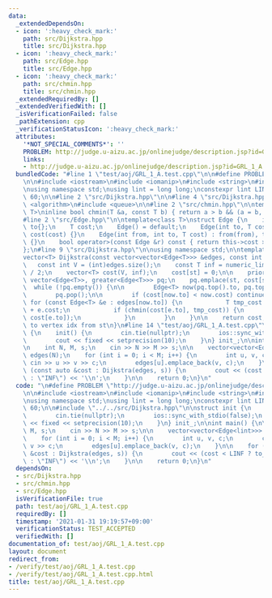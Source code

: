 ```yaml
---
data:
  _extendedDependsOn:
  - icon: ':heavy_check_mark:'
    path: src/Dijkstra.hpp
    title: src/Dijkstra.hpp
  - icon: ':heavy_check_mark:'
    path: src/Edge.hpp
    title: src/Edge.hpp
  - icon: ':heavy_check_mark:'
    path: src/chmin.hpp
    title: src/chmin.hpp
  _extendedRequiredBy: []
  _extendedVerifiedWith: []
  _isVerificationFailed: false
  _pathExtension: cpp
  _verificationStatusIcon: ':heavy_check_mark:'
  attributes:
    '*NOT_SPECIAL_COMMENTS*': ''
    PROBLEM: http://judge.u-aizu.ac.jp/onlinejudge/description.jsp?id=GRL_1_A
    links:
    - http://judge.u-aizu.ac.jp/onlinejudge/description.jsp?id=GRL_1_A
  bundledCode: "#line 1 \"test/aoj/GRL_1_A.test.cpp\"\n\n#define PROBLEM \"http://judge.u-aizu.ac.jp/onlinejudge/description.jsp?id=GRL_1_A\"\
    \n\n#include <iostream>\n#include <iomanip>\n#include <string>\n#include <vector>\n\
    \nusing namespace std;\nusing lint = long long;\nconstexpr lint LINF = 1LL <<\
    \ 60;\n\n#line 2 \"src/Dijkstra.hpp\"\n\n#line 4 \"src/Dijkstra.hpp\"\n#include\
    \ <algorithm>\n#include <queue>\n\n#line 2 \"src/chmin.hpp\"\n\ntemplate<class\
    \ T>\ninline bool chmin(T &a, const T b) { return a > b && (a = b, true); }\n\
    #line 2 \"src/Edge.hpp\"\n\ntemplate<class T>\nstruct Edge {\n    int from{},\
    \ to{};\n    T cost;\n    Edge() = default;\n    Edge(int to, T cost) : to(to),\
    \ cost(cost) {}\n    Edge(int from, int to, T cost) : from(from), to(to), cost(cost)\
    \ {}\n    bool operator>(const Edge &r) const { return this->cost > r.cost; }\n\
    };\n#line 9 \"src/Dijkstra.hpp\"\n\nusing namespace std;\n\ntemplate<class T>\n\
    vector<T> Dijkstra(const vector<vector<Edge<T>>> &edges, const int st) {\n\n \
    \   const int V = (int)edges.size();\n    const T inf = numeric_limits<T>::max()\
    \ / 2;\n    vector<T> cost(V, inf);\n    cost[st] = 0;\n\n    priority_queue <Edge<T>,\
    \ vector<Edge<T>>, greater<Edge<T>>> pq;\n    pq.emplace(st, cost[st]);\n\n  \
    \  while (!pq.empty()) {\n\n        Edge<T> now(pq.top().to, pq.top().cost);\n\
    \        pq.pop();\n\n        if (cost[now.to] < now.cost) continue;\n       \
    \ for (const Edge<T> &e : edges[now.to]) {\n            T tmp_cost = now.cost\
    \ + e.cost;\n            if (chmin(cost[e.to], tmp_cost)) {\n                pq.emplace(e.to,\
    \ cost[e.to]);\n            }\n        }\n    }\n\n    return cost; // min cost\
    \ to vertex idx from st\n}\n#line 14 \"test/aoj/GRL_1_A.test.cpp\"\n\nstruct init\
    \ {\n    init() {\n        cin.tie(nullptr);\n        ios::sync_with_stdio(false);\n\
    \        cout << fixed << setprecision(10);\n    }\n} init_;\n\nint main() {\n\
    \n    int N, M, s;\n    cin >> N >> M >> s;\n\n    vector<vector<Edge<lint>>>\
    \ edges(N);\n    for (int i = 0; i < M; i++) {\n        int u, v, c;\n       \
    \ cin >> u >> v >> c;\n        edges[u].emplace_back(v, c);\n    }\n\n    for\
    \ (const auto &cost : Dijkstra(edges, s)) {\n        cout << (cost < LINF ? to_string(cost)\
    \ : \"INF\") << '\\n';\n    }\n\n    return 0;\n}\n"
  code: "\n#define PROBLEM \"http://judge.u-aizu.ac.jp/onlinejudge/description.jsp?id=GRL_1_A\"\
    \n\n#include <iostream>\n#include <iomanip>\n#include <string>\n#include <vector>\n\
    \nusing namespace std;\nusing lint = long long;\nconstexpr lint LINF = 1LL <<\
    \ 60;\n\n#include \"../../src/Dijkstra.hpp\"\n\nstruct init {\n    init() {\n\
    \        cin.tie(nullptr);\n        ios::sync_with_stdio(false);\n        cout\
    \ << fixed << setprecision(10);\n    }\n} init_;\n\nint main() {\n\n    int N,\
    \ M, s;\n    cin >> N >> M >> s;\n\n    vector<vector<Edge<lint>>> edges(N);\n\
    \    for (int i = 0; i < M; i++) {\n        int u, v, c;\n        cin >> u >>\
    \ v >> c;\n        edges[u].emplace_back(v, c);\n    }\n\n    for (const auto\
    \ &cost : Dijkstra(edges, s)) {\n        cout << (cost < LINF ? to_string(cost)\
    \ : \"INF\") << '\\n';\n    }\n\n    return 0;\n}\n"
  dependsOn:
  - src/Dijkstra.hpp
  - src/chmin.hpp
  - src/Edge.hpp
  isVerificationFile: true
  path: test/aoj/GRL_1_A.test.cpp
  requiredBy: []
  timestamp: '2021-01-31 19:19:57+09:00'
  verificationStatus: TEST_ACCEPTED
  verifiedWith: []
documentation_of: test/aoj/GRL_1_A.test.cpp
layout: document
redirect_from:
- /verify/test/aoj/GRL_1_A.test.cpp
- /verify/test/aoj/GRL_1_A.test.cpp.html
title: test/aoj/GRL_1_A.test.cpp
---
```

